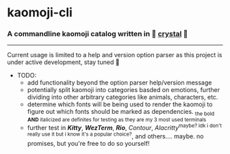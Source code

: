# kaomoji-cli

### A commandline kaomoji catalog written in   [crystal](https://github.com/crystal-lang/crystal) 
---
Current usage is limited to a help and version option parser as this project is under active development, stay tuned 🫡


- TODO:
  - add functionality beyond the option parser help/version message
  - potentially split kaomoji into categories basded on emotions, further dividing into
    other arbitrary categories like animals, characters, etc.
  - determine which fonts will be being used to render the kaomoji to figure out which fonts
    should be marked as dependencies.
        <sub>the bold __AND__ italicized are definites for testing as they are my 3 most used terminals</sub>
  - further test in __*Kitty*__, __*WezTerm*__, __*Rio*__, *Contour*, *Alacritty*<sup>maybe? idk i don't really use it but i know it's a popular choice?</sup>, and others.... maybe. no promises, but you're free to do so yourself! 
